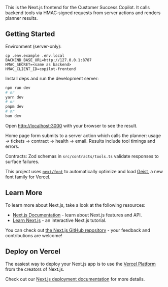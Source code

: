 This is the Next.js frontend for the Customer Success Copilot. It calls backend tools via HMAC‑signed requests from server actions and renders planner results.

## Getting Started

Environment (server-only):

```
cp .env.example .env.local
BACKEND_BASE_URL=http://127.0.0.1:8787
HMAC_SECRET=<same as backend>
HMAC_CLIENT_ID=copilot-frontend
```

Install deps and run the development server:

```bash
npm run dev
# or
yarn dev
# or
pnpm dev
# or
bun dev
```

Open [http://localhost:3000](http://localhost:3000) with your browser to see the result.

Home page form submits to a server action which calls the planner: usage → tickets → contract → health → email. Results include tool timings and errors.

Contracts: Zod schemas in `src/contracts/tools.ts` validate responses to surface failures.

This project uses [`next/font`](https://nextjs.org/docs/app/building-your-application/optimizing/fonts) to automatically optimize and load [Geist](https://vercel.com/font), a new font family for Vercel.

## Learn More

To learn more about Next.js, take a look at the following resources:

- [Next.js Documentation](https://nextjs.org/docs) - learn about Next.js features and API.
- [Learn Next.js](https://nextjs.org/learn) - an interactive Next.js tutorial.

You can check out [the Next.js GitHub repository](https://github.com/vercel/next.js) - your feedback and contributions are welcome!

## Deploy on Vercel

The easiest way to deploy your Next.js app is to use the [Vercel Platform](https://vercel.com/new?utm_medium=default-template&filter=next.js&utm_source=create-next-app&utm_campaign=create-next-app-readme) from the creators of Next.js.

Check out our [Next.js deployment documentation](https://nextjs.org/docs/app/building-your-application/deploying) for more details.
